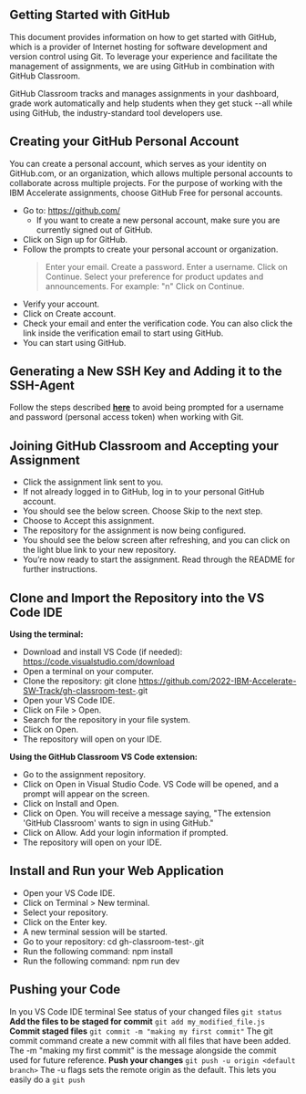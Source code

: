 ## Getting Started with GitHub
This document provides information on how to get started with GitHub, which is a provider of Internet hosting for software development and version control using Git. To leverage your experience and facilitate the management of assignments, we are using GitHub in combination with GitHub Classroom. 

GitHub Classroom tracks and manages assignments in your dashboard, grade work automatically and help students when they get stuck --all while using GitHub, the industry-standard tool developers use.

## Creating your GitHub Personal Account
You can create a personal account, which serves as your identity on GitHub.com, or an organization, which allows multiple personal accounts to collaborate across multiple projects.
For the purpose of working with the IBM Accelerate assignments, choose GitHub Free for personal accounts.


+ Go to: https://github.com/
    + If you want to create a new personal account, make sure you are currently signed out of GitHub.
+ Click on Sign up for GitHub.
+ Follow the prompts to create your personal account or organization.
   > Enter your email.
    Create a password.
    Enter a username.
    Click on Continue.
    Select your preference for product updates and announcements. For example: "n"
    Click on Continue.
+ Verify your account.
+ Click on Create account.
+ Check your email and enter the verification code. You can also click the link inside the verification email to start using GitHub.
+ You can start using GitHub. 

## Generating a New SSH Key and Adding it to the SSH-Agent
Follow the steps described [**here**](https://docs.github.com/en/authentication/connecting-to-github-with-ssh/generating-a-new-ssh-key-and-adding-it-to-the-ssh-agent) to avoid being prompted for a username and password (personal access token) when working with Git.

## Joining GitHub Classroom and Accepting your Assignment
+ Click the assignment link sent to you. 
+ If not already logged in to GitHub, log in to your personal GitHub account. 
+ You should see the below screen. Choose Skip to the next step. 
+ Choose to Accept this assignment. 
+ The repository for the assignment is now being configured. 
+ You should see the below screen after refreshing, and you can click on the light blue link to your new repository. 
+ You’re now ready to start the assignment. Read through the README for further instructions. 

## Clone and Import the Repository into the VS Code IDE
**Using the terminal:**
+ Download and install VS Code (if needed): https://code.visualstudio.com/download
+ Open a terminal on your computer.
+ Clone the repository: git clone https://github.com/2022-IBM-Accelerate-SW-Track/gh-classroom-test-<your-username>.git
+ Open your VS Code IDE.
+ Click on File > Open.
+ Search for the repository in your file system.
+ Click on Open.
+ The repository will open on your IDE.

**Using the GitHub Classroom VS Code extension:**
+ Go to the assignment repository.
+ Click on Open in Visual Studio Code. VS Code will be opened, and a prompt will appear on the screen.
+ Click on Install and Open.
+ Click on Open. You will receive a message saying, "The extension 'GitHub Classroom' wants to sign in using GitHub."
+ Click on Allow. Add your login information if prompted.
+ The repository will open on your IDE.

## Install and Run your Web Application
+ Open your VS Code IDE.
+ Click on Terminal > New terminal.
+ Select your repository.
+ Click on the Enter key.
+ A new terminal session will be started.
+ Go to your repository: cd gh-classroom-test-<your-username>.git
+ Run the following command: npm install
+ Run the following command: npm run dev

## Pushing your Code
In you VS Code IDE terminal
See status of your changed files 
`git status` 
**Add the files to be staged for commit**
`git add my_modified_file.js`
**Commit staged files**
`git commit -m "making my first commit"`
The git commit command create a new commit with all files that have been added. The -m "making my first commit" is the message alongside the commit used for future reference.
**Push your changes**
`git push -u origin <default branch>`
The -u flags sets the remote origin as the default. This lets you easily do a `git push` 
